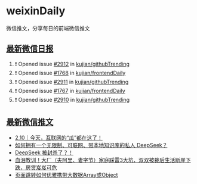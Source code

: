 # weixinDaily
微信推文，分享每日的前端微信推文

## [最新微信日报](https://github.com/kujian/weixinDaily/issues)

<!--START_SECTION:activity-->
1. ❗ Opened issue [#2912](https://github.com/kujian/githubTrending/issues/2912) in [kujian/githubTrending](https://github.com/kujian/githubTrending)
2. ❗ Opened issue [#1768](https://github.com/kujian/frontendDaily/issues/1768) in [kujian/frontendDaily](https://github.com/kujian/frontendDaily)
3. ❗ Opened issue [#2911](https://github.com/kujian/githubTrending/issues/2911) in [kujian/githubTrending](https://github.com/kujian/githubTrending)
4. ❗ Opened issue [#1767](https://github.com/kujian/frontendDaily/issues/1767) in [kujian/frontendDaily](https://github.com/kujian/frontendDaily)
5. ❗ Opened issue [#2910](https://github.com/kujian/githubTrending/issues/2910) in [kujian/githubTrending](https://github.com/kujian/githubTrending)
<!--END_SECTION:activity-->


## [最新微信推文](https://weixin.qdkfweb.cn/)

<!-- BLOG-POST-LIST:START -->
- [2.10｜今天，互联网的“瓜”都在这了！](https://weixin.qdkfweb.cn/63270.html)
- [如何拥有一个无限制、可联网、带本地知识库的私人 DeepSeek？](https://weixin.qdkfweb.cn/63248.html)
- [DeepSeek 被封杀了？！](https://weixin.qdkfweb.cn/63263.html)
- [血泪教训！大厂（夫阿里、妻字节）家庭踩雷3大坑，双双被裁后生活断崖下跌，房贷岌岌可危](https://weixin.qdkfweb.cn/63267.html)
- [页面跳转如何优雅携带大数据Array或Object](https://weixin.qdkfweb.cn/63254.html)
<!-- BLOG-POST-LIST:END -->